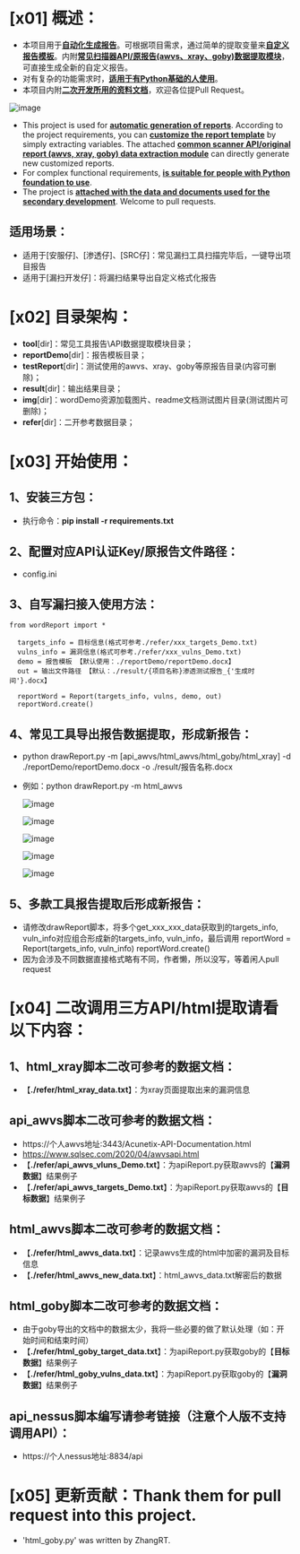 # [x01] 概述：
 
- 本项目用于<u>**自动化生成报告**</u>。可根据项目需求，通过简单的提取变量来<u>**自定义报告模板**</u>。内附<u>**常见扫描器API/原报告(awvs、xray、goby)数据提取模块**</u>，可直接生成全新的自定义报告。
- 对有复杂的功能需求时，<u>**适用于有Python基础的人使用**</u>。
- 本项目内附<u>**二次开发所用的资料文档**</u>，欢迎各位提Pull Request。

![image](/img/11.png)

- This project is used for <u>**automatic generation of reports**</u>. According to the project requirements, you can <u>**customize the report template**</u> by simply extracting variables. The attached <u>**common scanner API/original report (awvs, xray, goby) data extraction module**</u> can directly generate new customized reports.
- For complex functional requirements, <u>**is suitable for people with Python foundation to use**</u>.
- The project is <u>**attached with the data and documents used for the secondary development**</u>. Welcome to pull requests.

## 适用场景：

- 适用于[安服仔]、[渗透仔]、[SRC仔]：常见漏扫工具扫描完毕后，一键导出项目报告
- 适用于[漏扫开发仔]：将漏扫结果导出自定义格式化报告

# [x02] 目录架构：

- **tool**[dir]：常见工具报告\API数据提取模块目录；
- **reportDemo**[dir]：报告模板目录；
- **testReport**[dir]：测试使用的awvs、xray、goby等原报告目录(内容可删除)；
- **result**[dir]：输出结果目录；
- **img**[dir]：wordDemo资源加载图片、readme文档测试图片目录(测试图片可删除)；
- **refer**[dir]：二开参考数据目录；

# [x03] 开始使用：

## 1、安装三方包：

- 执行命令：**pip install -r requirements.txt**

## 2、配置对应API认证Key/原报告文件路径：

- config.ini

## 3、自写漏扫接入使用方法：

```
from wordReport import *

  targets_info = 目标信息(格式可参考./refer/xxx_targets_Demo.txt)
  vulns_info = 漏洞信息(格式可参考./refer/xxx_vulns_Demo.txt)
  demo = 报告模板 【默认使用：./reportDemo/reportDemo.docx】
  out = 输出文件路径 【默认：./result/{项目名称}渗透测试报告_{'生成时间'}.docx】

  reportWord = Report(targets_info, vulns, demo, out)
  reportWord.create()
``` 

## 4、常见工具导出报告数据提取，形成新报告：

- python drawReport.py -m [api_awvs/html_awvs/html_goby/html_xray] -d ./reportDemo/reportDemo.docx -o ./result/报告名称.docx
- 例如：python drawReport.py -m html_awvs

  ![image](/img/1.png)

  ![image](/img/2.png)

  ![image](/img/3.png)

  ![image](/img/4.png)

  ![image](/img/5.png)

## 5、多款工具报告提取后形成新报告：

- 请修改drawReport脚本，将多个get_xxx_xxx_data获取到的targets_info, vuln_info对应组合形成新的targets_info, vuln_info，最后调用
  reportWord = Report(targets_info, vuln_info)
  reportWord.create()
- 因为会涉及不同数据直接格式略有不同，作者懒，所以没写，等着闲人pull request

# [x04] 二改调用三方API/html提取请看以下内容：

## 1、html_xray脚本二改可参考的数据文档：

- 【**./refer/html_xray_data.txt**】：为xray页面提取出来的漏洞信息

## api_awvs脚本二改可参考的数据文档：

- https://个人awvs地址:3443/Acunetix-API-Documentation.html
- https://www.sqlsec.com/2020/04/awvsapi.html
- 【**./refer/api_awvs_vluns_Demo.txt**】：为apiReport.py获取awvs的【**漏洞数据**】结果例子
- 【**./refer/api_awvs_targets_Demo.txt**】：为apiReport.py获取awvs的【**目标数据**】结果例子

## html_awvs脚本二改可参考的数据文档：

- 【**./refer/html_awvs_data.txt**】：记录awvs生成的html中加密的漏洞及目标信息
- 【**./refer/html_awvs_new_data.txt**】：html_awvs_data.txt解密后的数据

## html_goby脚本二改可参考的数据文档：

- 由于goby导出的文档中的数据太少，我将一些必要的做了默认处理（如：开始时间和结束时间）
- 【**./refer/html_goby_target_data.txt**】：为apiReport.py获取goby的【**目标数据**】结果例子
- 【**./refer/html_goby_vulns_data.txt**】：为apiReport.py获取goby的【**漏洞数据**】结果例子

## api_nessus脚本编写请参考链接（注意个人版不支持调用API）：

- https://个人nessus地址:8834/api

# [x05] 更新贡献：Thank them for pull request into this project.

- 'html_goby.py' was written by ZhangRT.